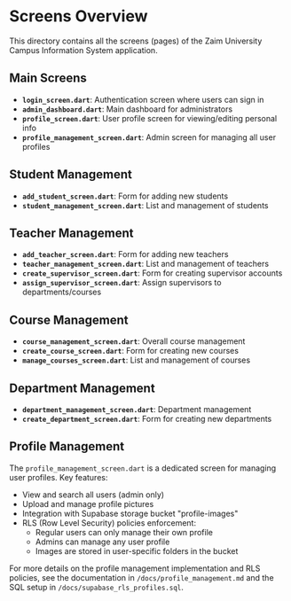 # Screens Overview

This directory contains all the screens (pages) of the Zaim University Campus Information System application.

## Main Screens

- **`login_screen.dart`**: Authentication screen where users can sign in
- **`admin_dashboard.dart`**: Main dashboard for administrators
- **`profile_screen.dart`**: User profile screen for viewing/editing personal info
- **`profile_management_screen.dart`**: Admin screen for managing all user profiles

## Student Management

- **`add_student_screen.dart`**: Form for adding new students
- **`student_management_screen.dart`**: List and management of students

## Teacher Management

- **`add_teacher_screen.dart`**: Form for adding new teachers
- **`teacher_management_screen.dart`**: List and management of teachers
- **`create_supervisor_screen.dart`**: Form for creating supervisor accounts
- **`assign_supervisor_screen.dart`**: Assign supervisors to departments/courses

## Course Management

- **`course_management_screen.dart`**: Overall course management
- **`create_course_screen.dart`**: Form for creating new courses
- **`manage_courses_screen.dart`**: List and management of courses

## Department Management

- **`department_management_screen.dart`**: Department management
- **`create_department_screen.dart`**: Form for creating new departments

## Profile Management

The `profile_management_screen.dart` is a dedicated screen for managing user profiles. Key features:

- View and search all users (admin only)
- Upload and manage profile pictures
- Integration with Supabase storage bucket "profile-images"
- RLS (Row Level Security) policies enforcement:
  - Regular users can only manage their own profile
  - Admins can manage any user profile
  - Images are stored in user-specific folders in the bucket
  
For more details on the profile management implementation and RLS policies,
see the documentation in `/docs/profile_management.md` and the SQL setup in `/docs/supabase_rls_profiles.sql`.
